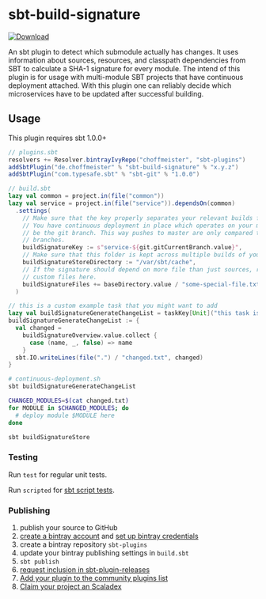 # sbt-build-signature

[![Download](https://api.bintray.com/packages/choffmeister/sbt-plugins/sbt-build-signature/images/download.svg)](https://bintray.com/choffmeister//sbt-plugins/sbt-build-signature/_latestVersion)

An sbt plugin to detect which submodule actually has changes. It uses information about sources, resources, and
classpath dependencies from SBT to calculate a SHA-1 signature for every module. The intend of this plugin is for usage
with multi-module SBT projects that have continuous deployment attached. With this plugin one can reliably decide which
microservices have to be updated after successful building.

## Usage

This plugin requires sbt 1.0.0+

```scala
// plugins.sbt
resolvers += Resolver.bintrayIvyRepo("choffmeister", "sbt-plugins")
addSbtPlugin("de.choffmeister" % "sbt-build-signature" % "x.y.z")
addSbtPlugin("com.typesafe.sbt" % "sbt-git" % "1.0.0")
```

```scala
// build.sbt
lazy val common = project.in(file("common"))
lazy val service = project.in(file("service")).dependsOn(common)
  .settings(
    // Make sure that the key properly separates your relevant builds from irrelevant ones. Example:
    // You have continuous deployment in place which operates on your master branch. Then the key should probably
    // be the git branch. This way pushes to master are only compared to the last push to master, not to pushed to other
    // branches.
    buildSignatureKey := s"service-${git.gitCurrentBranch.value}",
    // Make sure that this folder is kept across multiple builds of your project.
    buildSignatureStoreDirectory := "/var/sbt/cache",
    // If the signature should depend on more file than just sources, resources and classpath dependencies, you can add
    // custom files here.
    buildSignatureFiles += baseDirectory.value / "some-special-file.txt"
  )

// this is a custom example task that you might want to add
lazy val buildSignatureGenerateChangeList = taskKey[Unit]("this task is used to prepare a file for continuous deployment")
buildSignatureGenerateChangeList := {
  val changed =
    buildSignatureOverview.value.collect {
      case (name, _, false) => name
    }
  sbt.IO.writeLines(file(".") / "changed.txt", changed)
}
```

```bash
# continuous-deployment.sh
sbt buildSignatureGenerateChangeList

CHANGED_MODULES=$(cat changed.txt)
for MODULE in $CHANGED_MODULES; do
  # deploy module $MODULE here
done

sbt buildSignatureStore
```

### Testing

Run `test` for regular unit tests.

Run `scripted` for [sbt script tests](http://www.scala-sbt.org/1.x/docs/Testing-sbt-plugins.html).

### Publishing

1. publish your source to GitHub
2. [create a bintray account](https://bintray.com/signup/index) and [set up bintray credentials](https://github.com/sbt/sbt-bintray#publishing)
3. create a bintray repository `sbt-plugins` 
4. update your bintray publishing settings in `build.sbt`
5. `sbt publish`
6. [request inclusion in sbt-plugin-releases](https://bintray.com/sbt/sbt-plugin-releases)
7. [Add your plugin to the community plugins list](https://github.com/sbt/website#attention-plugin-authors)
8. [Claim your project an Scaladex](https://github.com/scalacenter/scaladex-contrib#claim-your-project)
